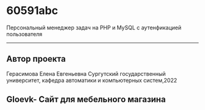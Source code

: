 # 60591abc
Персональный менеджер задач на PHP и MySQL с аутенфикацией пользователя
***
## Автор проекта
Герасимова Елена Евгеньевна
Сургутский государственный университет, кафедра автоматики и компьютерных систем,2022
## Gloevk- Сайт для мебельного магазина
